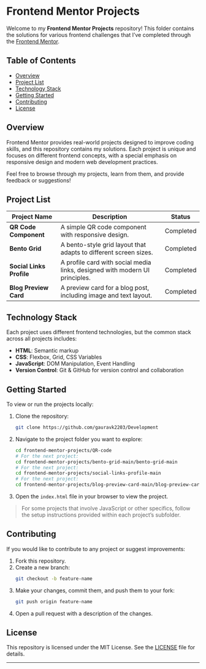 

# Frontend Mentor Projects

Welcome to my **Frontend Mentor Projects** repository! This folder contains the solutions for various frontend challenges that I’ve completed through the [Frontend Mentor](https://www.frontendmentor.io).

## Table of Contents

- [Overview](#overview)
- [Project List](#project-list)
- [Technology Stack](#technology-stack)
- [Getting Started](#getting-started)
- [Contributing](#contributing)
- [License](#license)

## Overview

Frontend Mentor provides real-world projects designed to improve coding skills, and this repository contains my solutions. Each project is unique and focuses on different frontend concepts, with a special emphasis on responsive design and modern web development practices.

Feel free to browse through my projects, learn from them, and provide feedback or suggestions!

## Project List

| Project Name               | Description                                           | Status    |
|----------------------------|-------------------------------------------------------|-----------|
| **QR Code Component**      | A simple QR code component with responsive design.    | Completed |
| **Bento Grid**             | A bento-style grid layout that adapts to different screen sizes. | Completed |
| **Social Links Profile**   | A profile card with social media links, designed with modern UI principles. | Completed |
| **Blog Preview Card**      | A preview card for a blog post, including image and text layout. | Completed |

## Technology Stack

Each project uses different frontend technologies, but the common stack across all projects includes:

- **HTML**: Semantic markup
- **CSS**: Flexbox, Grid, CSS Variables
- **JavaScript**: DOM Manipulation, Event Handling
- **Version Control**: Git & GitHub for version control and collaboration

## Getting Started

To view or run the projects locally:

1. Clone the repository:
   ```bash
   git clone https://github.com/gauravk2203/Development
   ```
2. Navigate to the project folder you want to explore:
   ```bash
   cd frontend-mentor-projects/QR-code
   # For the next project:
   cd frontend-mentor-projects/bento-grid-main/bento-grid-main
   # For the next project:
   cd frontend-mentor-projects/social-links-profile-main
   # For the next project:
   cd frontend-mentor-projects/blog-preview-card-main/blog-preview-card-main
   ```
3. Open the `index.html` file in your browser to view the project.

> For some projects that involve JavaScript or other specifics, follow the setup instructions provided within each project’s subfolder.

## Contributing

If you would like to contribute to any project or suggest improvements:

1. Fork this repository.
2. Create a new branch:
   ```bash
   git checkout -b feature-name
   ```
3. Make your changes, commit them, and push them to your fork:
   ```bash
   git push origin feature-name
   ```
4. Open a pull request with a description of the changes.

## License

This repository is licensed under the MIT License. See the [LICENSE](LICENSE) file for details.

---
